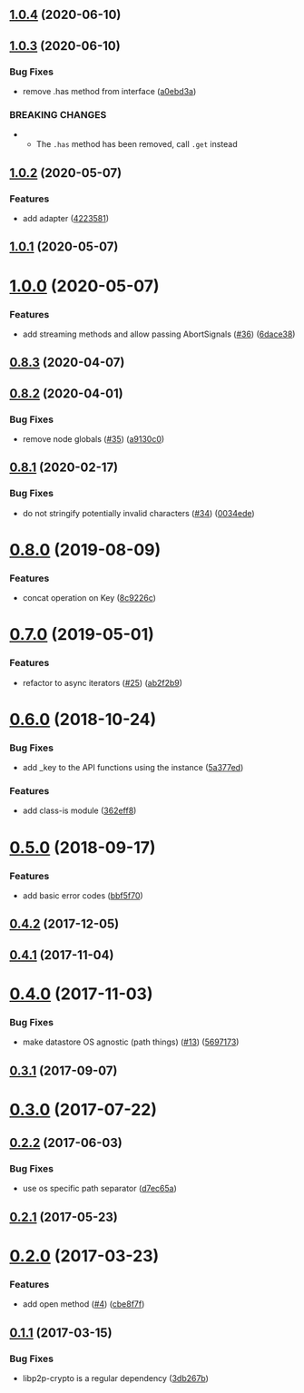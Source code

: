 <a name="1.0.4"></a>
## [1.0.4](https://github.com/ipfs/interface-datastore/compare/v1.0.3...v1.0.4) (2020-06-10)



<a name="1.0.3"></a>
## [1.0.3](https://github.com/ipfs/interface-datastore/compare/v1.0.2...v1.0.3) (2020-06-10)


### Bug Fixes

* remove .has method from interface ([a0ebd3a](https://github.com/ipfs/interface-datastore/commit/a0ebd3a))


### BREAKING CHANGES

* - The `.has` method has been removed, call `.get` instead



<a name="1.0.2"></a>
## [1.0.2](https://github.com/ipfs/interface-datastore/compare/v1.0.1...v1.0.2) (2020-05-07)


### Features

* add adapter ([4223581](https://github.com/ipfs/interface-datastore/commit/4223581))



<a name="1.0.1"></a>
## [1.0.1](https://github.com/ipfs/interface-datastore/compare/v1.0.0...v1.0.1) (2020-05-07)



<a name="1.0.0"></a>
# [1.0.0](https://github.com/ipfs/interface-datastore/compare/v0.8.3...v1.0.0) (2020-05-07)


### Features

* add streaming methods and allow passing AbortSignals ([#36](https://github.com/ipfs/interface-datastore/issues/36)) ([6dace38](https://github.com/ipfs/interface-datastore/commit/6dace38))



<a name="0.8.3"></a>
## [0.8.3](https://github.com/ipfs/interface-datastore/compare/v0.8.2...v0.8.3) (2020-04-07)



<a name="0.8.2"></a>
## [0.8.2](https://github.com/ipfs/interface-datastore/compare/v0.8.1...v0.8.2) (2020-04-01)


### Bug Fixes

* remove node globals ([#35](https://github.com/ipfs/interface-datastore/issues/35)) ([a9130c0](https://github.com/ipfs/interface-datastore/commit/a9130c0))



<a name="0.8.1"></a>
## [0.8.1](https://github.com/ipfs/interface-datastore/compare/v0.8.0...v0.8.1) (2020-02-17)


### Bug Fixes

* do not stringify potentially invalid characters ([#34](https://github.com/ipfs/interface-datastore/issues/34)) ([0034ede](https://github.com/ipfs/interface-datastore/commit/0034ede))



<a name="0.8.0"></a>
# [0.8.0](https://github.com/ipfs/interface-datastore/compare/v0.7.0...v0.8.0) (2019-08-09)


### Features

* concat operation on Key ([8c9226c](https://github.com/ipfs/interface-datastore/commit/8c9226c))



<a name="0.7.0"></a>
# [0.7.0](https://github.com/ipfs/interface-datastore/compare/v0.6.0...v0.7.0) (2019-05-01)


### Features

* refactor to async iterators ([#25](https://github.com/ipfs/interface-datastore/issues/25)) ([ab2f2b9](https://github.com/ipfs/interface-datastore/commit/ab2f2b9))



<a name="0.6.0"></a>
# [0.6.0](https://github.com/ipfs/interface-datastore/compare/v0.5.0...v0.6.0) (2018-10-24)


### Bug Fixes

* add _key to the API functions using the instance ([5a377ed](https://github.com/ipfs/interface-datastore/commit/5a377ed))


### Features

* add class-is module ([362eff8](https://github.com/ipfs/interface-datastore/commit/362eff8))



<a name="0.5.0"></a>
# [0.5.0](https://github.com/ipfs/interface-datastore/compare/v0.4.2...v0.5.0) (2018-09-17)


### Features

* add basic error codes ([bbf5f70](https://github.com/ipfs/interface-datastore/commit/bbf5f70))



<a name="0.4.2"></a>
## [0.4.2](https://github.com/ipfs/interface-datastore/compare/v0.4.1...v0.4.2) (2017-12-05)



<a name="0.4.1"></a>
## [0.4.1](https://github.com/ipfs/interface-datastore/compare/v0.4.0...v0.4.1) (2017-11-04)



<a name="0.4.0"></a>
# [0.4.0](https://github.com/ipfs/interface-datastore/compare/v0.3.1...v0.4.0) (2017-11-03)


### Bug Fixes

* make datastore OS agnostic (path things) ([#13](https://github.com/ipfs/interface-datastore/issues/13)) ([5697173](https://github.com/ipfs/interface-datastore/commit/5697173))



<a name="0.3.1"></a>
## [0.3.1](https://github.com/ipfs/interface-datastore/compare/v0.3.0...v0.3.1) (2017-09-07)



<a name="0.3.0"></a>
# [0.3.0](https://github.com/ipfs/interface-datastore/compare/v0.2.2...v0.3.0) (2017-07-22)



<a name="0.2.2"></a>
## [0.2.2](https://github.com/ipfs/interface-datastore/compare/v0.2.1...v0.2.2) (2017-06-03)


### Bug Fixes

* use os specific path separator ([d7ec65a](https://github.com/ipfs/interface-datastore/commit/d7ec65a))



<a name="0.2.1"></a>
## [0.2.1](https://github.com/ipfs/interface-datastore/compare/v0.2.0...v0.2.1) (2017-05-23)



<a name="0.2.0"></a>
# [0.2.0](https://github.com/ipfs/interface-datastore/compare/v0.1.1...v0.2.0) (2017-03-23)


### Features

* add open method ([#4](https://github.com/ipfs/interface-datastore/issues/4)) ([cbe8f7f](https://github.com/ipfs/interface-datastore/commit/cbe8f7f))



<a name="0.1.1"></a>
## [0.1.1](https://github.com/ipfs/interface-datastore/compare/v0.1.0...v0.1.1) (2017-03-15)


### Bug Fixes

* libp2p-crypto is a regular dependency ([3db267b](https://github.com/ipfs/interface-datastore/commit/3db267b))



